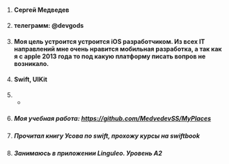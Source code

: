 1. #### Сергей Медведев
2. #### телеграмм: @devgods
3. #### Моя цель устроится устроится iOS разработчиком. Из всех IT направлений мне очень нравится мобильная разработка, а так как я c apple 2013 года то под какую платформу писать вопров не возникало.
4. #### Swift, UIKit
5. -
6. ##### Моя учебная работа: https://github.com/MedvedevSS/MyPlaces
7. ##### Прочитал книгу Усова по swift, прохожу курсы на swiftbook
8. ##### Занимаюсь в приложении Linguleo. Уровень A2


